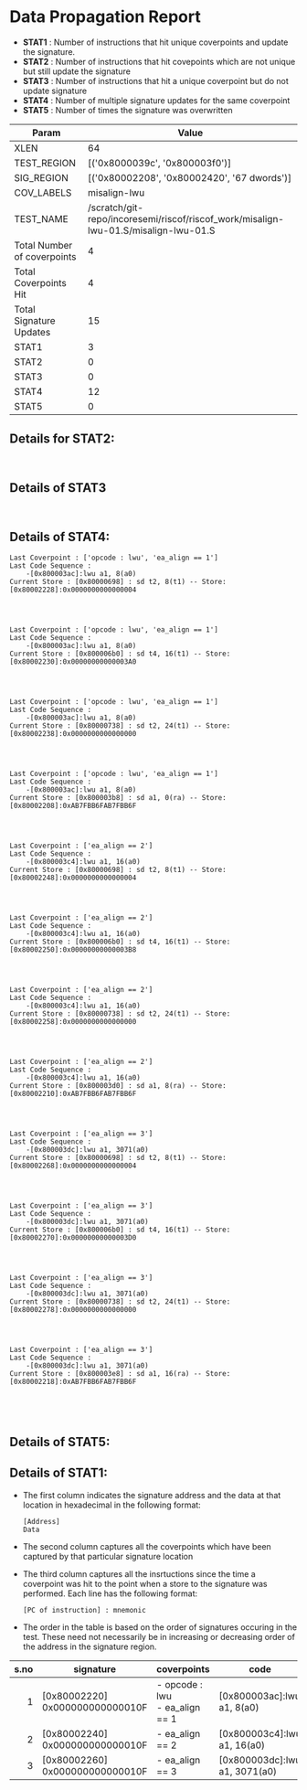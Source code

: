 
# Data Propagation Report

- **STAT1** : Number of instructions that hit unique coverpoints and update the signature.
- **STAT2** : Number of instructions that hit covepoints which are not unique but still update the signature
- **STAT3** : Number of instructions that hit a unique coverpoint but do not update signature
- **STAT4** : Number of multiple signature updates for the same coverpoint
- **STAT5** : Number of times the signature was overwritten

| Param                     | Value    |
|---------------------------|----------|
| XLEN                      | 64      |
| TEST_REGION               | [('0x8000039c', '0x800003f0')]      |
| SIG_REGION                | [('0x80002208', '0x80002420', '67 dwords')]      |
| COV_LABELS                | misalign-lwu      |
| TEST_NAME                 | /scratch/git-repo/incoresemi/riscof/riscof_work/misalign-lwu-01.S/misalign-lwu-01.S    |
| Total Number of coverpoints| 4     |
| Total Coverpoints Hit     | 4      |
| Total Signature Updates   | 15      |
| STAT1                     | 3      |
| STAT2                     | 0      |
| STAT3                     | 0     |
| STAT4                     | 12     |
| STAT5                     | 0     |

## Details for STAT2:

```


```

## Details of STAT3

```


```

## Details of STAT4:

```
Last Coverpoint : ['opcode : lwu', 'ea_align == 1']
Last Code Sequence : 
	-[0x800003ac]:lwu a1, 8(a0)
Current Store : [0x80000698] : sd t2, 8(t1) -- Store: [0x80002228]:0x0000000000000004




Last Coverpoint : ['opcode : lwu', 'ea_align == 1']
Last Code Sequence : 
	-[0x800003ac]:lwu a1, 8(a0)
Current Store : [0x800006b0] : sd t4, 16(t1) -- Store: [0x80002230]:0x00000000000003A0




Last Coverpoint : ['opcode : lwu', 'ea_align == 1']
Last Code Sequence : 
	-[0x800003ac]:lwu a1, 8(a0)
Current Store : [0x80000738] : sd t2, 24(t1) -- Store: [0x80002238]:0x0000000000000000




Last Coverpoint : ['opcode : lwu', 'ea_align == 1']
Last Code Sequence : 
	-[0x800003ac]:lwu a1, 8(a0)
Current Store : [0x800003b8] : sd a1, 0(ra) -- Store: [0x80002208]:0xAB7FBB6FAB7FBB6F




Last Coverpoint : ['ea_align == 2']
Last Code Sequence : 
	-[0x800003c4]:lwu a1, 16(a0)
Current Store : [0x80000698] : sd t2, 8(t1) -- Store: [0x80002248]:0x0000000000000004




Last Coverpoint : ['ea_align == 2']
Last Code Sequence : 
	-[0x800003c4]:lwu a1, 16(a0)
Current Store : [0x800006b0] : sd t4, 16(t1) -- Store: [0x80002250]:0x00000000000003B8




Last Coverpoint : ['ea_align == 2']
Last Code Sequence : 
	-[0x800003c4]:lwu a1, 16(a0)
Current Store : [0x80000738] : sd t2, 24(t1) -- Store: [0x80002258]:0x0000000000000000




Last Coverpoint : ['ea_align == 2']
Last Code Sequence : 
	-[0x800003c4]:lwu a1, 16(a0)
Current Store : [0x800003d0] : sd a1, 8(ra) -- Store: [0x80002210]:0xAB7FBB6FAB7FBB6F




Last Coverpoint : ['ea_align == 3']
Last Code Sequence : 
	-[0x800003dc]:lwu a1, 3071(a0)
Current Store : [0x80000698] : sd t2, 8(t1) -- Store: [0x80002268]:0x0000000000000004




Last Coverpoint : ['ea_align == 3']
Last Code Sequence : 
	-[0x800003dc]:lwu a1, 3071(a0)
Current Store : [0x800006b0] : sd t4, 16(t1) -- Store: [0x80002270]:0x00000000000003D0




Last Coverpoint : ['ea_align == 3']
Last Code Sequence : 
	-[0x800003dc]:lwu a1, 3071(a0)
Current Store : [0x80000738] : sd t2, 24(t1) -- Store: [0x80002278]:0x0000000000000000




Last Coverpoint : ['ea_align == 3']
Last Code Sequence : 
	-[0x800003dc]:lwu a1, 3071(a0)
Current Store : [0x800003e8] : sd a1, 16(ra) -- Store: [0x80002218]:0xAB7FBB6FAB7FBB6F





```

## Details of STAT5:



## Details of STAT1:

- The first column indicates the signature address and the data at that location in hexadecimal in the following format: 
  ```
  [Address]
  Data
  ```

- The second column captures all the coverpoints which have been captured by that particular signature location

- The third column captures all the insrtuctions since the time a coverpoint was
  hit to the point when a store to the signature was performed. Each line has
  the following format:
  ```
  [PC of instruction] : mnemonic
  ```
- The order in the table is based on the order of signatures occuring in the
  test. These need not necessarily be in increasing or decreasing order of the
  address in the signature region.

|s.no|            signature             |              coverpoints              |               code               |
|---:|----------------------------------|---------------------------------------|----------------------------------|
|   1|[0x80002220]<br>0x000000000000010F|- opcode : lwu<br> - ea_align == 1<br> |[0x800003ac]:lwu a1, 8(a0)<br>    |
|   2|[0x80002240]<br>0x000000000000010F|- ea_align == 2<br>                    |[0x800003c4]:lwu a1, 16(a0)<br>   |
|   3|[0x80002260]<br>0x000000000000010F|- ea_align == 3<br>                    |[0x800003dc]:lwu a1, 3071(a0)<br> |
